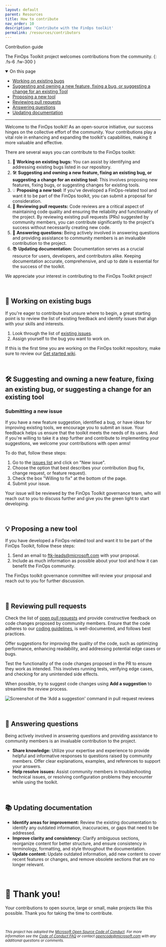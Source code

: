 ```yaml
---
layout: default
parent: Resources
title: How to contribute
nav_order: 10
description: 'Contribute with the FinOps toolkit'
permalink: /resources/contributors
---
```


<span class="fs-9 d-block mb-4">Contribution guide</span>

The FinOps Toolkit project welcomes contributions from the community.
{: .fs-6 .fw-300 }

<details open markdown="1">
   <summary class="fs-2 text-uppercase">On this page</summary>


- [Working on existing bugs](#-working-on-existing-bugs)
- [Suggesting and owning a new feature, fixing a bug, or suggesting a change for an existing Tool](#-suggesting-and-owning-a-new-feature-fixing-a-bug-or-suggesting-a-change-for-an-existing-tool)
- [Proposing a new tool](#-proposing-a-new-tool)
- [Reviewing pull requests](#-reviewing-pull-requests)
- [Answering questions](#-answering-questions)
- [Updating documentation](#-updating-documentation)

</details>

---

Welcome to the FinOps toolkit! As an open-source initiative, our success hinges on the collective effort of the community. Your contributions play a vital role in enhancing and expanding the toolkit's capabilities, making it more valuable and effective.

There are several ways you can contribute to the FinOps toolkit:

1. 🐛 **Working on existing bugs:** You can assist by identifying and addressing existing bugs listed in our repository. 
2. 🛠️ **Suggesting and owning a new feature, fixing an existing bug, or suggesting a change for an existing tool:** This involves proposing new features, fixing bugs, or suggesting changes for existing tools. 
3. 💡 **Proposing a new tool:** If you've developed a FinOps-related tool and want it to be part of the FinOps toolkit, you can submit a proposal for consideration.
4. 👀 **Reviewing pull requests:** Code reviews are a critical aspect of maintaining code quality and ensuring the reliability and functionality of the project. By reviewing existing pull requests (PRs) suggested by community members, you can contribute significantly to the project's success without necessarily creating new code.
5. 💬 **Answering questions:** Being actively involved in answering questions and providing assistance to community members is an invaluable contribution to the project.
6. 📚 **Updating documentation:** Documentation serves as a crucial resource for users, developers, and contributors alike. Keeping documentation accurate, comprehensive, and up to date is essential for the success of the toolkit.


We appreciate your interest in contributing to the FinOps Toolkit project!

<br>

## 🐛 Working on existing bugs

If you're eager to contribute but unsure where to begin, a great starting point is to review the list of existing feedback and identify issues that align with your skills and interests. 

1. Look through the list of [existing issues](https://github.com/microsoft/finops-toolkit/issues).
2. Assign yourself to the bug you want to work on.

If this is the first time you are working on the FinOps toolkit repository, make sure to review our [Get started wiki](https://github.com/microsoft/finops-toolkit/wiki#-get-started).

<br>

## 🛠️ Suggesting and owning a new feature, fixing an existing bug, or suggesting a change for an existing tool

### Submitting a new issue

If you have a new feature suggestion, identified a bug, or have ideas for improving existing tools, we encourage you to submit an issue. Your feedback helps us ensure that the toolkit meets the needs of its users. And if you're willing to take it a step further and contribute to implementing your suggestions, we welcome your contributions with open arms! 

To do that, follow these steps: 

1. Go to the [issues list](https://github.com/finopsfoundation/FinOpsToolkit/issues) and click on "New issue".
2. Choose the option that best describes your contribution (bug fix, change request, or feature request).
3. Check the box "Willing to fix" at the bottom of the page.
4. Submit your issue.

Your issue will be reviewed by the FinOps Toolkit governance team, who will reach out to you to discuss further and give you the green light to start developing. 

<br>

## 💡 Proposing a new tool

If you have developed a FinOps-related tool and want it to be part of the FinOps Toolkit, follow these steps:

1. Send an email to [ftk-leads@microsoft.com](mailto:ftk-leads@microsoft.com) with your proposal.
2. Include as much information as possible about your tool and how it can benefit the FinOps community.

The FinOps toolkit governance committee will review your proposal and reach out to you for further discussion.


<br>

## 👀 **Reviewing pull requests**

Check the list of [open pull requests](https://github.com/microsoft/finops-toolkit/pulls) and provide constructive feedback on code changes proposed by community members. Ensure that the code adheres to our [coding guidelines](https://github.com/microsoft/finops-toolkit/wiki/Coding-guidelines), is well-documented, and follows best practices.

Offer suggestions for improving the quality of the code, such as optimizing performance, enhancing readability, and addressing potential edge cases or bugs.

Test the functionality of the code changes proposed in the PR to ensure they work as intended. This involves running tests, verifying edge cases, and checking for any unintended side effects.

When possible, try to suggest code changes using **Add a suggestion** to streamline the review process.

![Screenshot of the 'Add a suggestion' command in pull request reviews](https://user-images.githubusercontent.com/399533/179936119-88c10c44-f181-4fa3-83b8-91376c8e4c58.png)

<br>

## 💬 Answering questions

Being actively involved in answering questions and providing assistance to community members is an invaluable contribution to the project.

- **Share knowledge:** Utilize your expertise and experience to provide helpful and informative responses to questions raised by community members. Offer clear explanations, examples, and references to support your answers.
- **Help resolve issues:** Assist community members in troubleshooting technical issues, or resolving configuration problems they encounter while using the toolkit.

<br>

## 📚 Updating documentation

- **Identify areas for improvement:** Review the existing documentation to identify any outdated information, inaccuracies, or gaps that need to be addressed.
- **Improve clarity and consistency:** Clarify ambiguous sections, reorganize content for better structure, and ensure consistency in terminology, formatting, and style throughout the documentation.
- **Update content:** Update outdated information, add new content to cover recent features or changes, and remove obsolete sections that are no longer relevant.

<br>

# 🙏 Thank you! <!-- markdownlint-disable-line single-h1 -->

Your contributions to open source, large or small, make projects like this possible. Thank you for taking the time to contribute.

<br>

_<sub>
This project has adopted the [Microsoft Open Source Code of Conduct](https://opensource.microsoft.com/codeofconduct/).
For more information see the [Code of Conduct FAQ](https://opensource.microsoft.com/codeofconduct/faq/)
or contact [opencode@microsoft.com](mailto:opencode@microsoft.com) with any additional questions or comments.
</sub>_

